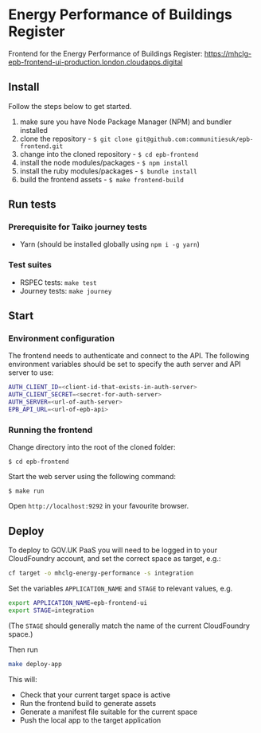 # Energy Performance of Buildings Register
Frontend for the Energy Performance of Buildings Register: <https://mhclg-epb-frontend-ui-production.london.cloudapps.digital>

## Install

Follow the steps below to get started.

1. make sure you have Node Package Manager (NPM) and bundler installed
2. clone the repository - `$ git clone git@github.com:communitiesuk/epb-frontend.git`
3. change into the cloned repository - `$ cd epb-frontend`
4. install the node modules/packages - `$ npm install`
5. install the ruby modules/packages - `$ bundle install`
6. build the frontend assets - `$ make frontend-build`

## Run tests

### Prerequisite for Taiko journey tests

* Yarn (should be installed globally using `npm i -g yarn`)

### Test suites

* RSPEC tests: `make test`
* Journey tests: `make journey`

## Start

### Environment configuration

The frontend needs to authenticate and connect to the API.  The following 
environment variables should be set to specify the auth server and API server to
use:

```bash
AUTH_CLIENT_ID=<client-id-that-exists-in-auth-server>
AUTH_CLIENT_SECRET=<secret-for-auth-server>
AUTH_SERVER=<url-of-auth-server>
EPB_API_URL=<url-of-epb-api>
```

### Running the frontend

Change directory into the root of the cloned folder:

`$ cd epb-frontend`

Start the web server using the following command:

`$ make run`

Open `http://localhost:9292` in your favourite browser.

## Deploy

To deploy to GOV.UK PaaS you will need to be logged in to your CloudFoundry account, and set the correct space as target, e.g.:
```bash
cf target -o mhclg-energy-performance -s integration
```

Set the variables `APPLICATION_NAME` and `STAGE` to relevant values, e.g.
```bash
export APPLICATION_NAME=epb-frontend-ui
export STAGE=integration
```
(The `STAGE` should generally match the name of the current CloudFoundry space.)

Then run
```bash
make deploy-app
```

This will:
* Check that your current target space is active
* Run the frontend build to generate assets
* Generate a manifest file suitable for the current space
* Push the local app to the target application
